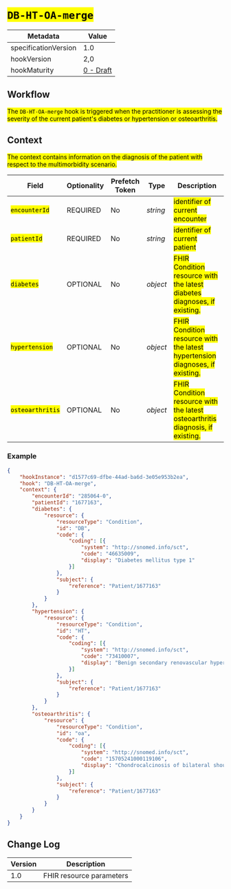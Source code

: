# <mark>`DB-HT-OA-merge`</mark>

| Metadata | Value
| ---- | ----
| specificationVersion | 1.0
| hookVersion | 2,0
| hookMaturity | [0 - Draft](../../specification/1.0/#hook-maturity-model)

## Workflow

<mark>The `DB-HT-OA-merge` hook is triggered when the practitioner is assessing the severity of the current patient's diabetes or hypertension or osteoarthritis.</mark>

## Context
<mark>The context contains information on the diagnosis of the patient with respect to the multimorbidity scenario.</mark>

Field | Optionality | Prefetch Token | Type | Description
----- | -------- | ---- | ---- | ----
<mark>`encounterId`</mark> | REQUIRED | No | *string* | <mark>identifier of current encounter</mark>
<mark>`patientId`</mark> | REQUIRED | No | *string* | <mark>identifier of current patient</mark>
<mark>`diabetes`</mark> | OPTIONAL | No | *object* | <mark>FHIR Condition resource with the latest diabetes diagnoses, if existing.</mark>
<mark>`hypertension`</mark> | OPTIONAL | No | *object* | <mark>FHIR Condition resource with the latest hypertension diagnoses, if existing.</mark>
<mark>`osteoarthritis`</mark> | OPTIONAL | No | *object* | <mark>FHIR Condition resource with the latest osteoarthritis diagnosis, if existing.</mark>

### Example
```json
{
    "hookInstance": "d1577c69-dfbe-44ad-ba6d-3e05e953b2ea",
    "hook": "DB-HT-OA-merge",
    "context": {
        "encounterId": "285064-0",
        "patientId": "1677163",
        "diabetes": {
            "resource": {
                "resourceType": "Condition",
                "id": "DB",
                "code": {
                    "coding": [{
                        "system": "http://snomed.info/sct",
                        "code": "46635009",
                        "display": "Diabetes mellitus type 1"
                    }]
                },
                "subject": {
                    "reference": "Patient/1677163"
                }
            }
        },
        "hypertension": {
            "resource": {
                "resourceType": "Condition",
                "id": "HT",
                "code": {
                    "coding": [{
                        "system": "http://snomed.info/sct",
                        "code": "73410007",
                        "display": "Benign secondary renovascular hypertension (disorder)"
                    }]
                },
                "subject": {
                    "reference": "Patient/1677163"
                }
            }
        },
        "osteoarthritis": {
            "resource": {
                "resourceType": "Condition",
                "id": "oa",
                "code": {
                    "coding": [{
                        "system": "http://snomed.info/sct",
                        "code": "15705241000119106",
                        "display": "Chondrocalcinosis of bilateral shoulders (disorder)"
                    }]
                },
                "subject": {
                    "reference": "Patient/1677163"
                }
            }
        }
    }
}
```

## Change Log

Version | Description
---- | ----
1.0 | FHIR resource parameters
